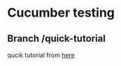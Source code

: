 # Cucumber testing

## Branch /quick-tutorial

qucik tutorial from [here](https://cucumber.io/docs/guides/10-minute-tutorial/)